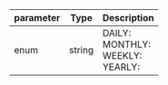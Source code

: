 | parameter | Type | Description |
| ----------- | ----------- |----------- |
| enum  |  string  | DAILY: <br/>MONTHLY: <br/>WEEKLY: <br/>YEARLY:   |